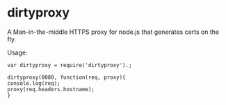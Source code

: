 dirtyproxy
==========

A Man-in-the-middle HTTPS proxy for node.js that generates certs on the fly.

Usage: 
```
var dirtyproxy = require('dirtyproxy').;

dirtyproxy(8080, function(req, proxy){
console.log(req);
proxy(req.headers.hostname);
}


